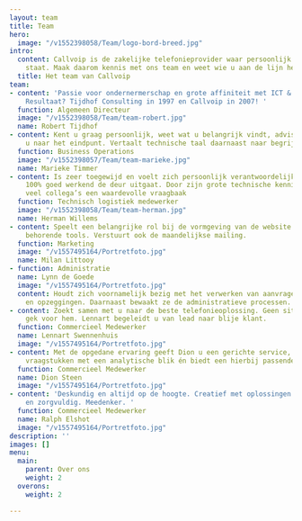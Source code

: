 ```yaml
---
layout: team
title: Team
hero:
  image: "/v1552398058/Team/logo-bord-breed.jpg"
intro:
  content: Callvoip is de zakelijke telefonieprovider waar persoonlijk contact centraal
    staat. Maak daarom kennis met ons team en weet wie u aan de lijn heeft.
  title: Het team van Callvoip
team:
- content: 'Passie voor ondernermerschap en grote affiniteit met ICT & database-applicaties.
    Resultaat? Tijdhof Consulting in 1997 en Callvoip in 2007! '
  function: Algemeen Directeur
  image: "/v1552398058/Team/team-robert.jpg"
  name: Robert Tijdhof
- content: Kent u graag persoonlijk, weet wat u belangrijk vindt, adviseert en begeleidt
    u naar het eindpunt. Vertaalt technische taal daarnaast naar begrijpelijke termen.
  function: Business Operations
  image: "/v1552398057/Team/team-marieke.jpg"
  name: Marieke Timmer
- content: Is zeer toegewijd en voelt zich persoonlijk verantwoordelijk dat uw order
    100% goed werkend de deur uitgaat. Door zijn grote technische kennis is hij voor
    veel collega’s een waardevolle vraagbaak
  function: Technisch logistiek medewerker
  image: "/v1552398058/Team/team-herman.jpg"
  name: Herman Willems
- content: Speelt een belangrijke rol bij de vormgeving van de website en daarbij
    behorende tools. Verstuurt ook de maandelijkse mailing.
  function: Marketing
  image: "/v1557495164/Portretfoto.jpg"
  name: Milan Littooy
- function: Administratie
  name: Lynn de Goede
  image: "/v1557495164/Portretfoto.jpg"
  content: Houdt zich voornamelijk bezig met het verwerken van aanvragen, wijzigingen
    en opzeggingen. Daarnaast bewaakt ze de administratieve processen.
- content: Zoekt samen met u naar de beste telefonieoplossing. Geen situatie is te
    gek voor hem. Lennart begeleidt u van lead naar blije klant.
  function: Commercieel Medewerker
  name: Lennart Swennenhuis
  image: "/v1557495164/Portretfoto.jpg"
- content: Met de opgedane ervaring geeft Dion u een gerichte service, benadert hij
    vraagstukken met een analytische blik én biedt een hierbij passende oplossing.
  function: Commercieel Medewerker
  name: Dion Steen
  image: "/v1557495164/Portretfoto.jpg"
- content: 'Deskundig en altijd op de hoogte. Creatief met oplossingen. Analytisch
    en zorgvuldig. Meedenker. '
  function: Commercieel Medewerker
  name: Ralph Elshot
  image: "/v1557495164/Portretfoto.jpg"
description: ''
images: []
menu:
  main:
    parent: Over ons
    weight: 2
  overons:
    weight: 2

---
```

